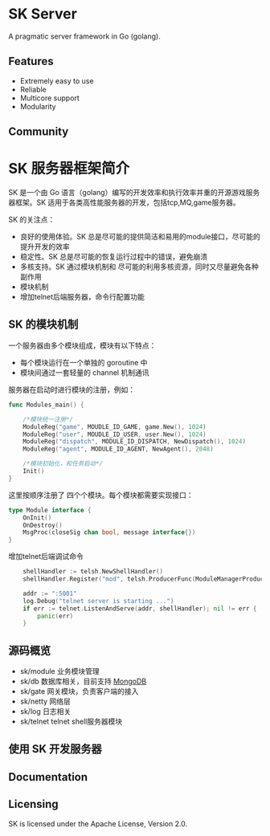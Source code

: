 SK Server 
====
A pragmatic  server framework in Go (golang).

Features
---------

* Extremely easy to use
* Reliable
* Multicore support
* Modularity

Community
---------
SK 服务器框架简介
==================

SK 是一个由 Go 语言（golang）编写的开发效率和执行效率并重的开源游戏服务器框架。SK 适用于各类高性能服务器的开发，包括tcp,MQ,game服务器。

SK 的关注点：

* 良好的使用体验。SK 总是尽可能的提供简洁和易用的module接口，尽可能的提升开发的效率
* 稳定性。SK 总是尽可能的恢复运行过程中的错误，避免崩溃
* 多核支持。SK 通过模块机制和 尽可能的利用多核资源，同时又尽量避免各种副作用
* 模块机制
* 增加telnet后端服务器，命令行配置功能

SK 的模块机制
---------------

一个服务器由多个模块组成，模块有以下特点：

* 每个模块运行在一个单独的 goroutine 中
* 模块间通过一套轻量的 channel 机制通讯

服务器在启动时进行模块的注册，例如：

```go
func Modules_main() {

    /*模块统一注册*/
    ModuleReg("game", MOUDLE_ID_GAME, game.New(), 1024)
    ModuleReg("user", MOUDLE_ID_USER, user.New(), 1024)
    ModuleReg("dispatch", MODULE_ID_DISPATCH, NewDispatch(), 1024)
    ModuleReg("agent", MODULE_ID_AGENT, NewAgent(), 2048)

    /*模块初始化，和任务启动*/
    Init()
}
```

这里按顺序注册了 四个个模块。每个模块都需要实现接口：

```go
type Module interface {
	OnInit()
	OnDestroy()
	MsgProc(closeSig chan bool, message interface{})
}
```

增加telnet后端调试命令
```go
    shellHandler := telsh.NewShellHandler()
    shellHandler.Register("mod", telsh.ProducerFunc(ModuleManagerProducer))

    addr := ":5001"
    log.Debug("telnet server is starting ...")
    if err := telnet.ListenAndServe(addr, shellHandler); nil != err {
        panic(err)
    }
```

源码概览
---------------

* sk/module 业务模块管理
* sk/db 数据库相关，目前支持 [MongoDB](https://www.mongodb.org/)
* sk/gate 网关模块，负责客户端的接入
* sk/netty 网络层
* sk/log 日志相关
* sk/telnet telnet shell服务器模块


使用 SK 开发服务器
---------------




Documentation
---------


Licensing
---------

SK is licensed under the Apache License, Version 2.0. 
